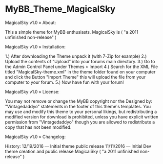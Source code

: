# MyBB_Theme_MagicalSky

MagicalSky v1.0
» About:

This a simple theme for MyBB enthusiasts. MagicalSky is ( "a 2011 unfinished non-release" )

MagicalSky v1.0
» Installation:

1.) After downloading the Theme unpack it (with 7-Zip for example)
2.) Upload the contents of "Upload" into your forums main directory.
3.) Go to the Admin Control Panel under Themes > Import
4.) Search for the XML File titled "MagicalSky-theme.xml" in the theme folder found on your computer and click the Button "Import Theme" this will upload the file from your computer to your forum.
5.) Now have fun with your forum!

MagicalSky v1.0
» License:

You may not remove or change the MyBB copyright nor the Designed by: "Vintagedaddyo" statements in the footer of this theme's templates. You may use and modify this theme to your personal likings, but redistributing a modified version for download is prohibited, unless you have explicit written permission from "Vintagedaddyo" though you are allowed to redistribute a copy that has not been modified.



MagicalSky v1.0
» Changelog:

History:
12/19/2016 — Initial theme public release
11/11/2016 — Initial Dev theme creation and public release
MagicalSky ( "a 2011 unfinished non-release" )

